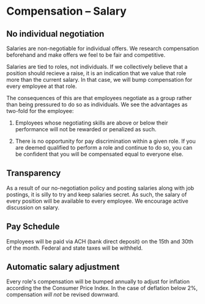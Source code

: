# Compensation – Salary

## No individual negotiation

Salaries are non-negotiable for individual offers. We research  compensation beforehand and make offers we feel to be fair and competitive.

Salaries are tied to roles, not individuals. If we collectively believe that a position should recieve a raise, it is an indication that we value that role more than the current salary. In that case, we will bump compensation for every employee at that role.

The consequences of this are that employees negotiate as a group rather than being pressured to do so as individuals. We see the advantages as two-fold for the employee:

1. Employees whose negotiating skills are above or below their performance will not be rewarded or penalized as such.

2. There is no opportunity for pay discrimination within a given role. If you are deemed qualified to perform a role and continue to do so, you can be confident that you will be compensated equal to everyone else.

## Transparency

As a result of our no-negotiation policy and posting salaries along with job postings, it is silly to try and keep salaries secret. As such, the salary of every position will be available to every employee. We encourage active discussion on salary.

## Pay Schedule

Employees will be paid via ACH (bank direct deposit) on the 15th and 30th of the month. Federal and state taxes will be withheld.

## Automatic salary adjustment

Every role's compensation will be bumped annually to adjust for inflation according the the Consumer Price Index. In the case of deflation below 2%, compensation *will not* be revised downward.
